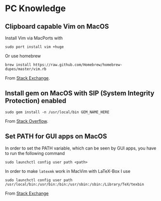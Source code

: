 # PC Knowledge

## Clipboard capable Vim on MacOS
Install Vim via MacPorts with
```
sudo port install vim +huge
```
Or use homebrew
```
brew install https://raw.github.com/Homebrew/homebrew-dupes/master/vim.rb
```
From [Stack Exchange](https://superuser.com/questions/421057/install-vim-with-clipboard-support-using-macports-in-os-x-10-7-3).


## Install gem on MacOS with SIP (System Integrity Protection) enabled
```
sudo gem install -n /usr/local/bin GEM_NAME_HERE
```
From [Stack Overflow](http://stackoverflow.com/a/34234878).

## Set PATH for GUI apps on MacOS
In order to set the PATH variable, which can be seen by GUI apps, you have to run the following command
```
sudo launchctl config user path <path>
```
In order to make `latexmk` work in MacVim with LaTeX-Box I use
```
sudo launchctl config user path /usr/local/bin:/usr/bin:/bin:/usr/sbin:/sbin:/Library/TeX/texbin
```
From [Stack Exchange](http://apple.stackexchange.com/a/243946)
